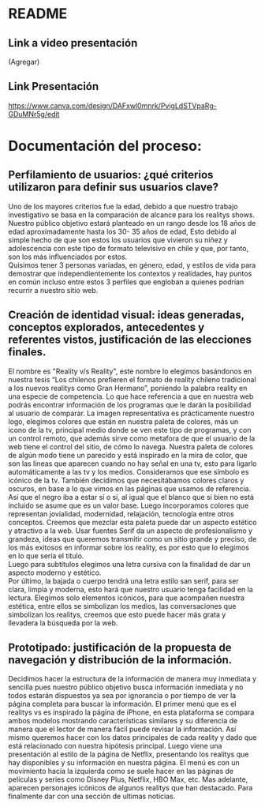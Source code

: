 # README
## Link a video presentación 
(Agregar)
## Link Presentación
https://www.canva.com/design/DAFxwl0mnrk/PvigLdSTVpaRg-GDuMNr5g/edit

# Documentación del proceso:

## Perfilamiento de usuarios: ¿qué criterios utilizaron para definir sus usuarios clave?

Uno de los mayores criterios fue la edad, debido a que nuestro trabajo investigativo se basa en la comparación de alcance para los realitys shows. Nuestro público objetivo estará planteado en un rango desde los 18 años de edad aproximadamente hasta los 30- 35 años de edad, Esto debido al simple hecho de que son estos los usuarios que vivieron su niñez y adolescencia con este tipo de formato televisivo en chile y que, por tanto, son los más influenciados por estos.  
Quisimos tener 3 personas variadas, en género, edad, y estilos de vida para demostrar que independientemente los contextos y realidades, hay puntos en común incluso entre estos 3 perfiles que engloban a quienes podrían recurrir a nuestro sitio web.

## Creación de identidad visual: ideas generadas, conceptos explorados, antecedentes y referentes vistos, justificación de las elecciones finales.

El nombre es "Reality v/s Reality", este nombre lo elegimos basándonos en nuestra tesis “Los chilenos prefieren el formato de reality chileno tradicional a los nuevos realitys como Gran Hermano”, poniendo la palabra reality en una especie de competencia. Lo que hace referencia a que en nuestra web podrás encontrar información de los programas que le darán la posibilidad al usuario de comparar. 
La imagen representativa es prácticamente nuestro logo, elegimos colores que están en nuestra paleta de colores, más un icono de la tv, principal medio donde se ven este tipo de programas, y con un control remoto, que además sirve como metafora de que el usuario de la web tiene el control del sitio, de cómo lo navega. 
Nuestra paleta de colores de algún modo tiene un parecido y está inspirado en la mira de color, que son las líneas que aparecen cuando no hay señal en una tv, esto para ligarlo automáticamente a las tv y los medios. Consideramos que ese símbolo es icónico de la tv. También decidimos que necesitábamos colores claros y oscuros, en base a lo que vimos en las páginas que usamos de referencia. Así que el negro iba a estar sí o sí, al igual que el blanco que si bien no está incluido se asume que es un valor base. Luego incorporamos colores que representan jovialidad, modernidad, relajación, tecnología entre otros conceptos. Creemos que mezclar esta paleta puede dar un aspecto estético y atractivo a la web. 
Usar fuentes Serif da un aspecto de profesionalismo y grandeza, ideas que queremos transmitir como un sitio grande y preciso, de los más exitosos en informar sobre los reality, es por esto que lo elegimos en lo que sería el título.  
Luego para subtítulos elegimos una letra cursiva con la finalidad de dar un aspecto moderno y estético.  
Por último, la bajada o cuerpo tendrá una letra estilo san serif, para ser clara, limpia y moderna, esto hará que nuestro usuario tenga facilidad en la lectura. 
Elegimos solo elementos icónicos, para que acompañen nuestra estética, entre ellos se simbolizan los medios, las conversaciones que simbolizan los realitys, creemos que esto puede hacer más grata y llevadera la búsqueda por la web. 
 
## Prototipado: justificación de la propuesta de navegación y distribución de la información.
Decidimos hacer la estructura de la información de manera muy inmediata y sencilla pues nuestro público objetivo busca información inmediata y no todos estarán dispuestos ya sea por ignorancia o por tiempo de ver la página completa para buscar la información. 
El primer menú que es el realitys vs es inspirado la página de iPhone, en esta plataforma se compara ambos modelos mostrando características similares y su diferencia de manera que el lector de manera fácil puede revisar la información. Así mismo queremos hacer con los datos principales de cada reality y dado que está relacionado con nuestra hipótesis principal. 
Luego viene una presentación al estilo de la página de Netflix, presentando los realitys que hay disponibles y su información en nuestra página. El menú es con un movimiento hacia la izquierda como se suele hacer en las páginas de películas y series como Disney Plus, Netflix, HBO Max, etc. 
Mas adelante, aparecen personajes icónicos de algunos realitys que han destacado. Para finalmente dar con una sección de ultimas noticias. 
